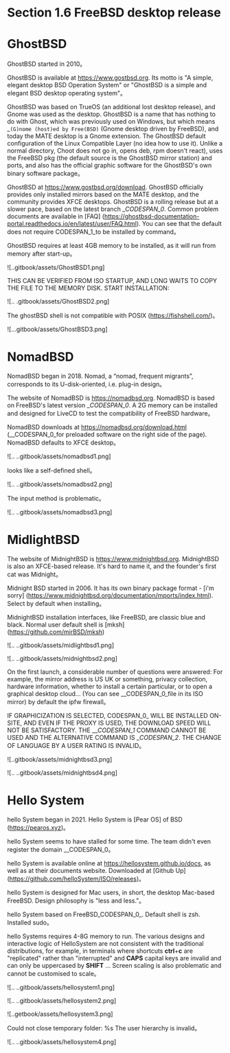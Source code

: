 # Section 1.6 FreeBSD desktop release


# GhostBSD

GhostBSD started in 2010。

GhostBSD is available at <https://www.gostbsd.org>. Its motto is "A simple, elegant desktop BSD Operation System" or "GhostBSD is a simple and elegant BSD desktop operating system"。

GhostBSD was based on TrueOS (an additional lost desktop release), and Gnome was used as the desktop. GhostBSD is a name that has nothing to do with Ghost, which was previously used on Windows, but which means _`(G)nome (host)ed by Free(BSD)` (Gnome desktop driven by FreeBSD), and today the MATE desktop is a Gnome extension. The GhostBSD default configuration of the Linux Compatible Layer (no idea how to use it). Unlike a normal directory, Choot does not go in, opens deb, rpm doesn't react), uses the FreeBSD pkg (the default source is the GhostBSD mirror station) and ports, and also has the official graphic software for the GhostBSD's own binary software package。

GhostBSD at <https://www.gostbsd.org/download>. GhostBSD officially provides only installed mirrors based on the MATE desktop, and the community provides XFCE desktops. GhostBSD is a rolling release but at a slower pace, based on the latest branch __CODESPAN_0_. Common problem documents are available in [FAQ] (https://ghostbsd-documentation-portal.readthedocs.io/en/latest/user/FAQ.html). You can see that the default does not require CODESPAN_1_to be installed by command。

GhostBSD requires at least 4GB memory to be installed, as it will run from memory after start-up。

![..gitbook/assets/GhostBSD1.png]

THIS CAN BE VERIFIED FROM ISO STARTUP, AND LONG WAITS TO COPY THE FILE TO THE MEMORY DISK. START INSTALLATION:

![.. .gitbook/assets/GhostBSD2.png]

The ghostBSD shell is not compatible with POSIX (https://fishshell.com/)。

![...gitbook/assets/GhostBSD3.png]


# NomadBSD

NomadBSD began in 2018. Nomad, a “nomad, frequent migrants”, corresponds to its U-disk-oriented, i.e. plug-in design。

The website of NomadBSD is <https://nomadbsd.org>. NomadBSD is based on FreeBSD's latest version __CODESPAN_0_. A 2G memory can be installed and designed for LiveCD to test the compatibility of FreeBSD hardware。

NomadBSD downloads at <https://nomadbsd.org/download.html> (__CODESPAN_0_for preloaded software on the right side of the page). NomadBSD defaults to XFCE desktop。

![.. ..gitbook/assets/nomadbsd1.png]

looks like a self-defined shell。

![.. ..gitbook/assets/nomadbsd2.png]

The input method is problematic。

![.. ..gitbook/assets/nomadbsd3.png]

# MidlightBSD

The website of MidnightBSD is <https://www.midnightbsd.org>. MidnightBSD is also an XFCE-based release. It's hard to name it, and the founder's first cat was Midnight。

Midnight BSD started in 2006. It has its own binary package format - [i'm sorry] (https://www.midnightbsd.org/documentation/mports/index.html). Select by default when installing。

MidnightBSD installation interfaces, like FreeBSD, are classic blue and black. Normal user default shell is [mksh] (https://github.com/mirBSD/mksh)

![.. ..gitbook/assets/midlightbsd1.png]

![.. ..gitbook/assets/midnightbsd2.png]

On the first launch, a considerable number of questions were answered: For example, the mirror address is US UK or something, privacy collection, hardware information, whether to install a certain particular, or to open a graphical desktop cloud... (You can see __CODESPAN_0_file in its ISO mirror) by default the ipfw firewall。

IF GRAPHICIZATION IS SELECTED, CODESPAN_0_ WILL BE INSTALLED ON-SITE, AND EVEN IF THE PROXY IS USED, THE DOWNLOAD SPEED WILL NOT BE SATISFACTORY. THE ___CODESPAN_1_ COMMAND CANNOT BE USED AND THE ALTERNATIVE COMMAND IS __CODESPAN_2_. THE CHANGE OF LANGUAGE BY A USER RATING IS INVALID。

![..gitbook/assets/midnightbsd3.png]

![.. ..gitbook/assets/midnightbsd4.png]


# Hello System

hello System began in 2021. Hello System is [Pear OS] of BSD (https://pearos.xyz)。

hello System seems to have stalled for some time. The team didn't even register the domain __CODESPAN_0。

hello System is available online at <https://hellosystem.github.io/docs>, as well as at their documents website. Downloaded at [Github Up] (https://github.com/helloSystem/ISO/releases)。

hello System is designed for Mac users, in short, the desktop Mac-based FreeBSD. Design philosophy is "less and less."。

hello System based on FreeBSD_CODESPAN_0_. Default shell is zsh. Installed sudo。

hello Systems requires 4-8G memory to run. The various designs and interactive logic of HelloSystem are not consistent with the traditional distributions, for example, in terminals where shortcuts **ctrl**+**c** are "replicated" rather than "interrupted" and **CAPS** capital keys are invalid and can only be uppercased by **SHIFT** ... Screen scaling is also problematic and cannot be customised to scale。

![.. ..gitbook/assets/hellosystem1.png]

![.. ..gitbook/assets/hellosystem2.png]

![..getbook/assets/hellosystem3.png]

Could not close temporary folder: %s The user hierarchy is invalid。

![.. ..gitbook/assets/hellosystem4.png]
